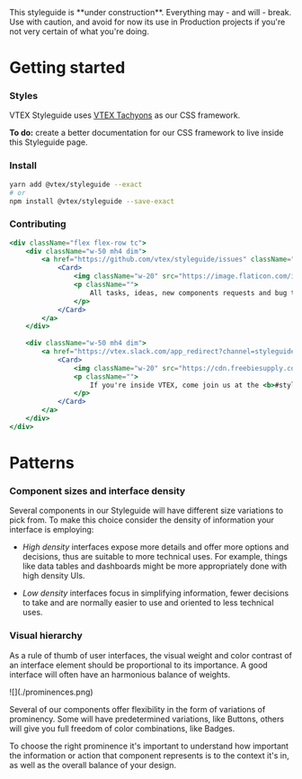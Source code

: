 <div class="pa5 br2 mb6 lh-copy bg-danger--faded c-on-danger--faded">
  This styleguide is **under construction**. Everything may - and will - break. Use with caution, and avoid for now its use in Production projects if you're not very certain of what you're doing.
</div>

# Getting started

### Styles

VTEX Styleguide uses [VTEX Tachyons](https://vtex.github.io/vtex-tachyons/) as our CSS framework.

**To do:** create a better documentation for our CSS framework to live inside this Styleguide page.

### Install

```sh
yarn add @vtex/styleguide --exact
# or
npm install @vtex/styleguide --save-exact
```

### Contributing

```jsx noeditor
<div className="flex flex-row tc">
    <div className="w-50 mh4 dim">
        <a href="https://github.com/vtex/styleguide/issues" className="link c-on-base">
            <Card>
                <img className="w-20" src="https://image.flaticon.com/icons/svg/25/25231.svg"/>
                <p className="">
                    All tasks, ideas, new components requests and bug trackings are being done on Github. Feel free to bring your ideas there, or pick any issue to contribute on!
                </p>
            </Card>
        </a>
    </div>
    
    <div className="w-50 mh4 dim">
        <a href="https://vtex.slack.com/app_redirect?channel=styleguide-onda" className="link c-on-base">
            <Card>
                <img className="w-20" src="https://cdn.freebiesupply.com/logos/large/2x/slack-1-logo-png-transparent.png"/>
                <p className="">
                    If you're inside VTEX, come join us at the <b>#styleguide-onda</b> Slack channel and at our weekly meetings.
                </p>
            </Card>
        </a>
    </div>
</div>
```


# Patterns

### Component sizes and interface density
Several components in our Styleguide will have different size variations to pick from. To make this choice consider the density of information your interface is employing:

- _High density_ interfaces expose more details and offer more options and decisions, thus are suitable to more technical uses. For example, things like data tables and dashboards might be more appropriately done with high density UIs.

- _Low density_ interfaces focus in simplifying information, fewer decisions to take and are normally easier to use and oriented to less technical uses.

### Visual hierarchy

As a rule of thumb of user interfaces, the visual weight and color contrast of an interface element should be proportional to its importance. A good interface will often have an harmonious balance of weights.

<div class="center mw6 pv6">
  ![](./prominences.png)
</div>

Several of our components offer flexibility in the form of variations of prominency. Some will have predetermined variations, like Buttons, others will give you full freedom of color combinations, like Badges.

To choose the right prominence it's important to understand how important the information or action that component represents is to the context it's in, as well as the overall balance of your design.